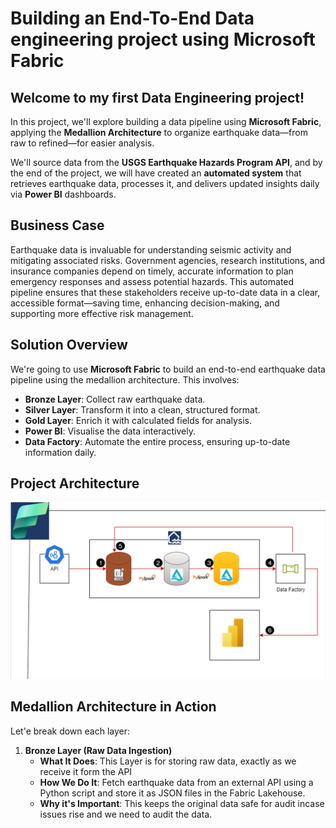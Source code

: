 # Building an End-To-End Data engineering project using Microsoft Fabric

## **Welcome to my first Data Engineering project!**

In this project, we'll explore building a data pipeline using **Microsoft Fabric**, applying the **Medallion Architecture** to organize earthquake data—from raw to refined—for easier analysis.

We'll source data from the **USGS Earthquake Hazards Program API**, and by the end of the project, we will have created an **automated system** that retrieves earthquake data, processes it, and delivers updated insights daily via **Power BI** dashboards.

## **Business Case**

Earthquake data is invaluable for understanding seismic activity and mitigating associated risks.
Government agencies, research institutions, and insurance companies depend on timely, accurate information to plan emergency responses and assess potential hazards. This automated pipeline ensures that these stakeholders receive up-to-date data in a clear, accessible format—saving time, enhancing decision-making, and supporting more effective risk management.

## **Solution Overview**

We're going to use **Microsoft Fabric** to build an end-to-end earthquake data pipeline using the medallion architecture. This involves:
- **Bronze Layer**: Collect raw earthquake data.
- **Silver Layer**: Transform it into a clean, structured format.
- **Gold Layer**: Enrich it with calculated fields for analysis.
- **Power BI**: Visualise the data interactively.
- **Data Factory**: Automate the entire process, ensuring up-to-date information daily.

## **Project Architecture**
![Frame 1](https://github.com/PullBeforePush/EarthQuakeProject/blob/d4839f63aa7949945ed58cca8923085d37642d11/DataDesign.png)

## **Medallion Architecture in Action**
Let'e break down each layer:
1. **Bronze Layer (Raw Data Ingestion)**
   - **What It Does**: This Layer is for storing raw data, exactly as we receive it form the API
   - **How We Do It**: Fetch earthquake data from an external API using a Python script and store it as JSON files in the Fabric Lakehouse.
   - **Why it's Important**: This keeps the original data safe for audit incase issues rise and we need to audit the data.
